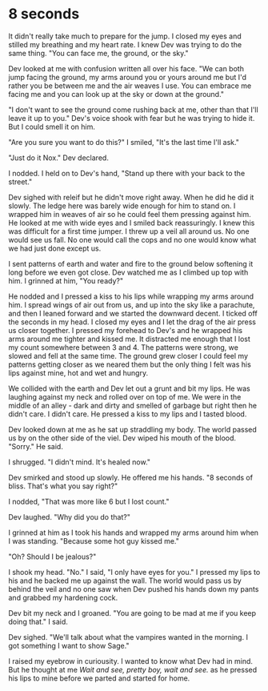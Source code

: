 # 8 seconds

It didn't really take much to prepare for the jump.  I closed my eyes and stilled my breathing and my heart rate.  I knew Dev was trying to do the same thing.  "You can face me, the ground, or the sky."

Dev looked at me with confusion written all over his face.  "We can both jump facing the ground, my arms around you or yours around me but I'd rather you be between me and the air weaves I use.  You can embrace me facing me and you can look up at the sky or down at the ground."

"I don't want to see the ground come rushing back at me, other than that I'll leave it up to you."  Dev's voice shook with fear but he was trying to hide it.  But I could smell it on him.

"Are you sure you want to do this?"  I smiled, "It's the last time I'll ask."

"Just do it Nox."  Dev declared.

I nodded.  I held on to Dev's hand, "Stand up there with your back to the street."

Dev sighed with releif but he didn't move right away.  When he did he did it slowly.  The ledge here was barely wide enough for him to stand on.  I wrapped him in weaves of air so he could feel them pressing against him.  He looked at me with wide eyes and I smiled back reassuringly.  I knew this was difficult for a first time jumper.  I threw up a veil all around us.  No one would see us fall.  No one would call the cops and no one would know what we had just done except us.

I sent patterns of earth and water and fire to the ground below softening it long before we even got close.  Dev watched me as I climbed up top with him.  I grinned at him, "You ready?"

He nodded and I pressed a kiss to his lips while wrapping my arms around him.  I spread wings of air out from us, and up into the sky like a parachute, and then I leaned forward and we started the downward decent.  I ticked off the seconds in my head.  I closed my eyes and I let the drag of the air press us closer together.  I pressed my forehead to Dev's and he wrapped his arms around me tighter and kissed me.  It distracted me enough that I lost my count somewhere between 3 and 4.  The patterns were strong, we slowed and fell at the same time.  The ground grew closer I could feel my patterns getting closer as we neared them but the only thing I felt was his lips against mine, hot and wet and hungry.

We collided with the earth and Dev let out a grunt and bit my lips.  He was laughing against my neck and rolled over on top of me.  We were in the middle of an alley - dark and dirty and smelled of garbage but right then he didn't care.  I didn't care.  He pressed a kiss to my lips and I tasted blood.

Dev looked down at me as he sat up straddling my body.  The world passed us by on the other side of the viel.  Dev wiped his mouth of the blood.  "Sorry." He said.

I shrugged.  "I didn't mind.  It's healed now."

Dev smirked and stood up slowly.  He offered me his hands.  "8 seconds of bliss.  That's what you say right?"

I nodded, "That was more like 6 but I lost count."

Dev laughed.  "Why did you do that?"

I grinned at him as I took his hands and wrapped my arms around him when I was standing.  "Because some hot guy kissed me."

"Oh?  Should I be jealous?"

I shook my head.  "No." I said, "I only have eyes for you."  I pressed my lips to his and he backed me up against the wall.  The world would pass us by behind the veil and no one saw when Dev pushed his hands down my pants and grabbed my hardening cock.

Dev bit my neck and I groaned.  "You are going to be mad at me if you keep doing that."  I said.

Dev sighed.  "We'll talk about what the vampires wanted in the morning.  I got something I want to show Sage."

I raised my eyebrow in curiousity.  I wanted to know what Dev had in mind.  But he thought at me _Wait and see, pretty boy, wait and see._ as he pressed his lips to mine before we parted and started for home.